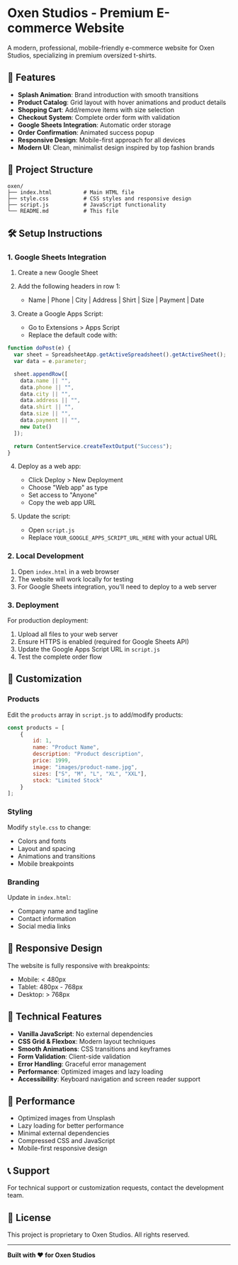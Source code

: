 # Oxen Studios - Premium E-commerce Website

A modern, professional, mobile-friendly e-commerce website for Oxen Studios, specializing in premium oversized t-shirts.

## 🚀 Features

- **Splash Animation**: Brand introduction with smooth transitions
- **Product Catalog**: Grid layout with hover animations and product details
- **Shopping Cart**: Add/remove items with size selection
- **Checkout System**: Complete order form with validation
- **Google Sheets Integration**: Automatic order storage
- **Order Confirmation**: Animated success popup
- **Responsive Design**: Mobile-first approach for all devices
- **Modern UI**: Clean, minimalist design inspired by top fashion brands

## 📁 Project Structure

```
oxen/
├── index.html          # Main HTML file
├── style.css           # CSS styles and responsive design
├── script.js           # JavaScript functionality
└── README.md           # This file
```

## 🛠️ Setup Instructions

### 1. Google Sheets Integration

1. Create a new Google Sheet
2. Add the following headers in row 1:
   - Name | Phone | City | Address | Shirt | Size | Payment | Date

3. Create a Google Apps Script:
   - Go to Extensions > Apps Script
   - Replace the default code with:

```javascript
function doPost(e) {
  var sheet = SpreadsheetApp.getActiveSpreadsheet().getActiveSheet();
  var data = e.parameter;

  sheet.appendRow([
    data.name || "",
    data.phone || "",
    data.city || "",
    data.address || "",
    data.shirt || "",
    data.size || "",
    data.payment || "",
    new Date()
  ]);

  return ContentService.createTextOutput("Success");
}
```

4. Deploy as a web app:
   - Click Deploy > New Deployment
   - Choose "Web app" as type
   - Set access to "Anyone"
   - Copy the web app URL

5. Update the script:
   - Open `script.js`
   - Replace `YOUR_GOOGLE_APPS_SCRIPT_URL_HERE` with your actual URL

### 2. Local Development

1. Open `index.html` in a web browser
2. The website will work locally for testing
3. For Google Sheets integration, you'll need to deploy to a web server

### 3. Deployment

For production deployment:

1. Upload all files to your web server
2. Ensure HTTPS is enabled (required for Google Sheets API)
3. Update the Google Apps Script URL in `script.js`
4. Test the complete order flow

## 🎨 Customization

### Products
Edit the `products` array in `script.js` to add/modify products:

```javascript
const products = [
    {
        id: 1,
        name: "Product Name",
        description: "Product description",
        price: 1999,
        image: "images/product-name.jpg",
        sizes: ["S", "M", "L", "XL", "XXL"],
        stock: "Limited Stock"
    }
];
```

### Styling
Modify `style.css` to change:
- Colors and fonts
- Layout and spacing
- Animations and transitions
- Mobile breakpoints

### Branding
Update in `index.html`:
- Company name and tagline
- Contact information
- Social media links

## 📱 Responsive Design

The website is fully responsive with breakpoints:
- Mobile: < 480px
- Tablet: 480px - 768px
- Desktop: > 768px

## 🔧 Technical Features

- **Vanilla JavaScript**: No external dependencies
- **CSS Grid & Flexbox**: Modern layout techniques
- **Smooth Animations**: CSS transitions and keyframes
- **Form Validation**: Client-side validation
- **Error Handling**: Graceful error management
- **Performance**: Optimized images and lazy loading
- **Accessibility**: Keyboard navigation and screen reader support

## 🚀 Performance

- Optimized images from Unsplash
- Lazy loading for better performance
- Minimal external dependencies
- Compressed CSS and JavaScript
- Mobile-first responsive design

## 📞 Support

For technical support or customization requests, contact the development team.

## 📄 License

This project is proprietary to Oxen Studios. All rights reserved.

---

**Built with ❤️ for Oxen Studios**
